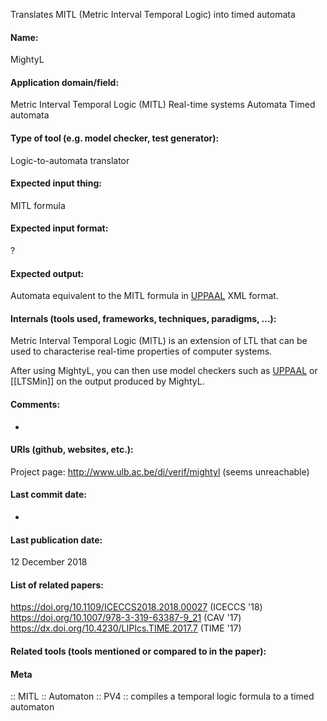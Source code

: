 Translates MITL (Metric Interval Temporal Logic) into timed automata

#### Name:
MightyL

#### Application domain/field:
Metric Interval Temporal Logic (MITL)
Real-time systems
Automata
Timed automata

#### Type of tool (e.g. model checker, test generator):
Logic-to-automata translator

#### Expected input thing:
MITL formula

#### Expected input format:
?

#### Expected output:
Automata equivalent to the MITL formula in [UPPAAL](Frameworks/UPPAAL.md) XML format.

#### Internals (tools used, frameworks, techniques, paradigms, ...):
Metric Interval Temporal Logic (MITL) is an extension of LTL that can be used to characterise real-time properties of computer systems.

After using MightyL, you can then use model checkers such as [UPPAAL](Frameworks/UPPAAL.md) or [[LTSMin]] on the output produced by MightyL.

#### Comments:
-

#### URIs (github, websites, etc.):
Project page: http://www.ulb.ac.be/di/verif/mightyl (seems unreachable)

#### Last commit date:
-

#### Last publication date:
12 December 2018

#### List of related papers:
https://doi.org/10.1109/ICECCS2018.2018.00027 (ICECCS '18)
https://doi.org/10.1007/978-3-319-63387-9_21 (CAV '17)
https://dx.doi.org/10.4230/LIPIcs.TIME.2017.7 (TIME '17)

#### Related tools (tools mentioned or compared to in the paper):

#### Meta
:: MITL
:: Automaton
:: PV4 :: compiles a temporal logic formula to a timed automaton